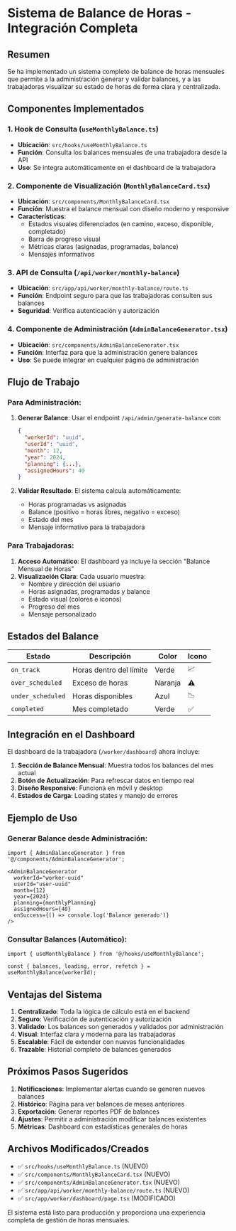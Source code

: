 # Sistema de Balance de Horas - Integración Completa

## Resumen
Se ha implementado un sistema completo de balance de horas mensuales que permite a la administración generar y validar balances, y a las trabajadoras visualizar su estado de horas de forma clara y centralizada.

## Componentes Implementados

### 1. Hook de Consulta (`useMonthlyBalance.ts`)
- **Ubicación**: `src/hooks/useMonthlyBalance.ts`
- **Función**: Consulta los balances mensuales de una trabajadora desde la API
- **Uso**: Se integra automáticamente en el dashboard de la trabajadora

### 2. Componente de Visualización (`MonthlyBalanceCard.tsx`)
- **Ubicación**: `src/components/MonthlyBalanceCard.tsx`
- **Función**: Muestra el balance mensual con diseño moderno y responsive
- **Características**:
  - Estados visuales diferenciados (en camino, exceso, disponible, completado)
  - Barra de progreso visual
  - Métricas claras (asignadas, programadas, balance)
  - Mensajes informativos

### 3. API de Consulta (`/api/worker/monthly-balance`)
- **Ubicación**: `src/app/api/worker/monthly-balance/route.ts`
- **Función**: Endpoint seguro para que las trabajadoras consulten sus balances
- **Seguridad**: Verifica autenticación y autorización

### 4. Componente de Administración (`AdminBalanceGenerator.tsx`)
- **Ubicación**: `src/components/AdminBalanceGenerator.tsx`
- **Función**: Interfaz para que la administración genere balances
- **Uso**: Se puede integrar en cualquier página de administración

## Flujo de Trabajo

### Para Administración:
1. **Generar Balance**: Usar el endpoint `/api/admin/generate-balance` con:
   ```json
   {
     "workerId": "uuid",
     "userId": "uuid", 
     "month": 12,
     "year": 2024,
     "planning": {...},
     "assignedHours": 40
   }
   ```

2. **Validar Resultado**: El sistema calcula automáticamente:
   - Horas programadas vs asignadas
   - Balance (positivo = horas libres, negativo = exceso)
   - Estado del mes
   - Mensaje informativo para la trabajadora

### Para Trabajadoras:
1. **Acceso Automático**: El dashboard ya incluye la sección "Balance Mensual de Horas"
2. **Visualización Clara**: Cada usuario muestra:
   - Nombre y dirección del usuario
   - Horas asignadas, programadas y balance
   - Estado visual (colores e iconos)
   - Progreso del mes
   - Mensaje personalizado

## Estados del Balance

| Estado | Descripción | Color | Icono |
|--------|-------------|-------|-------|
| `on_track` | Horas dentro del límite | Verde | 📈 |
| `over_scheduled` | Exceso de horas | Naranja | ⚠️ |
| `under_scheduled` | Horas disponibles | Azul | 📉 |
| `completed` | Mes completado | Verde | ✅ |

## Integración en el Dashboard

El dashboard de la trabajadora (`/worker/dashboard`) ahora incluye:

1. **Sección de Balance Mensual**: Muestra todos los balances del mes actual
2. **Botón de Actualización**: Para refrescar datos en tiempo real
3. **Diseño Responsive**: Funciona en móvil y desktop
4. **Estados de Carga**: Loading states y manejo de errores

## Ejemplo de Uso

### Generar Balance desde Administración:
```tsx
import { AdminBalanceGenerator } from '@/components/AdminBalanceGenerator';

<AdminBalanceGenerator
  workerId="worker-uuid"
  userId="user-uuid"
  month={12}
  year={2024}
  planning={monthlyPlanning}
  assignedHours={40}
  onSuccess={() => console.log('Balance generado')}
/>
```

### Consultar Balances (Automático):
```tsx
import { useMonthlyBalance } from '@/hooks/useMonthlyBalance';

const { balances, loading, error, refetch } = useMonthlyBalance(workerId);
```

## Ventajas del Sistema

1. **Centralizado**: Toda la lógica de cálculo está en el backend
2. **Seguro**: Verificación de autenticación y autorización
3. **Validado**: Los balances son generados y validados por administración
4. **Visual**: Interfaz clara y moderna para las trabajadoras
5. **Escalable**: Fácil de extender con nuevas funcionalidades
6. **Trazable**: Historial completo de balances generados

## Próximos Pasos Sugeridos

1. **Notificaciones**: Implementar alertas cuando se generen nuevos balances
2. **Histórico**: Página para ver balances de meses anteriores
3. **Exportación**: Generar reportes PDF de balances
4. **Ajustes**: Permitir a administración modificar balances existentes
5. **Métricas**: Dashboard con estadísticas generales de horas

## Archivos Modificados/Creados

- ✅ `src/hooks/useMonthlyBalance.ts` (NUEVO)
- ✅ `src/components/MonthlyBalanceCard.tsx` (NUEVO)
- ✅ `src/components/AdminBalanceGenerator.tsx` (NUEVO)
- ✅ `src/app/api/worker/monthly-balance/route.ts` (NUEVO)
- ✅ `src/app/worker/dashboard/page.tsx` (MODIFICADO)

El sistema está listo para producción y proporciona una experiencia completa de gestión de horas mensuales. 